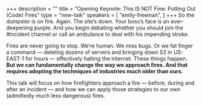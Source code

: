+++
description = ""
title = "Opening Keynote: This IS NOT Fine: Putting Out (Code) Fires"
type = "new-talk"
speakers = [
        "emily-freeman",
]
+++
So the dumpster is on fire. Again. The site’s down. Your boss’s face is
an ever-deepening purple. And you begin debating whether you should join
the #incident channel or call an ambulance to deal with his impending
stroke.

Fires are never going to stop. We’re human. We miss bugs. Or we fat
finger a command — deleting dozens of servers and bringing down S3 in
US-EAST-1 for hours — effectively halting the internet. These things
happen. **But we can fundamentally change the way we approach fires. And
that requires adopting the techniques of industries much older than
ours.**

This talk will focus on how firefighters approach a fire — before,
during and after an incident — and how we can apply those strategies to
our own (admittedly much less dangerous) fires.